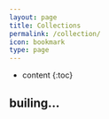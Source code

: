 ```yaml
---
layout: page
title: Collections
permalink: /collection/
icon: bookmark
type: page
---
```


* content
{:toc}

## builing...
